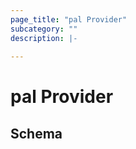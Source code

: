 ```yaml
---
page_title: "pal Provider"
subcategory: ""
description: |-
  
---
```


# pal Provider





## Schema
